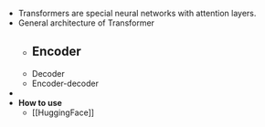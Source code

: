 - Transformers are special neural networks with attention layers.
- General architecture of Transformer
	- Encoder
		-
	- Decoder
	- Encoder-decoder
-
- **How to use**
	- [[HuggingFace]]